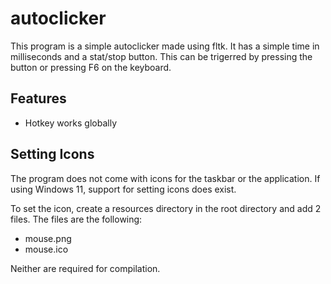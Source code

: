 # autoclicker
This program is a simple autoclicker made using fltk. It has a simple time in milliseconds and a stat/stop button. This can be trigerred by pressing the button or pressing F6 on the keyboard.

## Features
- Hotkey works globally

## Setting Icons
The program does not come with icons for the taskbar or the application. If using Windows 11, support for setting icons does exist.

To set the icon, create a resources directory in the root directory and add 2 files. The files are the following:

- mouse.png
- mouse.ico

Neither are required for compilation.